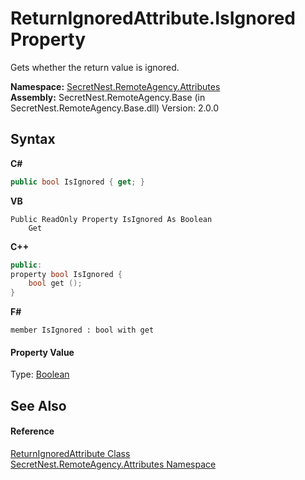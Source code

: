 # ReturnIgnoredAttribute.IsIgnored Property 
 

Gets whether the return value is ignored.

**Namespace:**&nbsp;<a href="N_SecretNest_RemoteAgency_Attributes">SecretNest.RemoteAgency.Attributes</a><br />**Assembly:**&nbsp;SecretNest.RemoteAgency.Base (in SecretNest.RemoteAgency.Base.dll) Version: 2.0.0

## Syntax

**C#**<br />
``` C#
public bool IsIgnored { get; }
```

**VB**<br />
``` VB
Public ReadOnly Property IsIgnored As Boolean
	Get
```

**C++**<br />
``` C++
public:
property bool IsIgnored {
	bool get ();
}
```

**F#**<br />
``` F#
member IsIgnored : bool with get

```


#### Property Value
Type: <a href="https://docs.microsoft.com/dotnet/api/system.boolean" target="_blank">Boolean</a>

## See Also


#### Reference
<a href="T_SecretNest_RemoteAgency_Attributes_ReturnIgnoredAttribute">ReturnIgnoredAttribute Class</a><br /><a href="N_SecretNest_RemoteAgency_Attributes">SecretNest.RemoteAgency.Attributes Namespace</a><br />